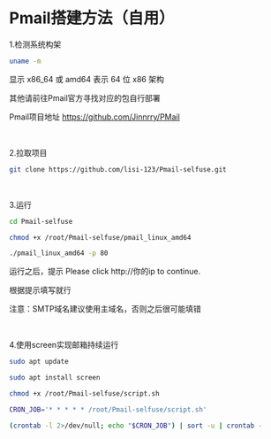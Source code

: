 # Pmail搭建方法（自用）

1.检测系统构架

```bash
uname -m

```

显示 x86_64 或 amd64 表示 64 位 x86 架构

其他请前往Pmail官方寻找对应的包自行部署

Pmail项目地址 https://github.com/Jinnrry/PMail

<br>

2.拉取项目

```bash
git clone https://github.com/lisi-123/Pmail-selfuse.git

```

<br>

3.运行

```bash
cd Pmail-selfuse

chmod +x /root/Pmail-selfuse/pmail_linux_amd64

./pmail_linux_amd64 -p 80

```

运行之后，提示 Please click http://你的ip   to continue.

根据提示填写就行


注意：SMTP域名建议使用主域名，否则之后很可能填错

<br>

4.使用screen实现邮箱持续运行

```bash
sudo apt update

sudo apt install screen

chmod +x /root/Pmail-selfuse/script.sh

CRON_JOB='* * * * * /root/Pmail-selfuse/script.sh'

(crontab -l 2>/dev/null; echo "$CRON_JOB") | sort -u | crontab -

```

<br>




















